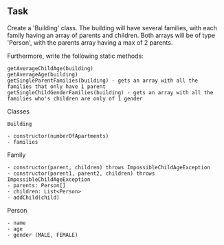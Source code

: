 ## Task

Create a 'Building' class. The building will have several families, with each family having an array of parents and children.
Both arrays will be of type 'Person', with the parents array having a max of 2 parents.

Furthermore, write the following static methods:

```
getAverageChildAge(building)
getAverageAge(building)
getSingleParentFamilies(building) - gets an array with all the families that only have 1 parent
getSingleChildGenderFamilies(building) - gets an array with all the families who's children are only of 1 gender
```

Classes
```
Building

- constructor(numberOfApartments)
- families
```

Family
```
- constructor(parent, children) throws ImpossibleChildAgeException 
- constructor(parent1, parent2, children) throws ImpossibleChildAgeException 
- parents: Person[]
- children: List<Person>
- addChild(child)
```

Person
```
- name
- age
- gender (MALE, FEMALE)
```
